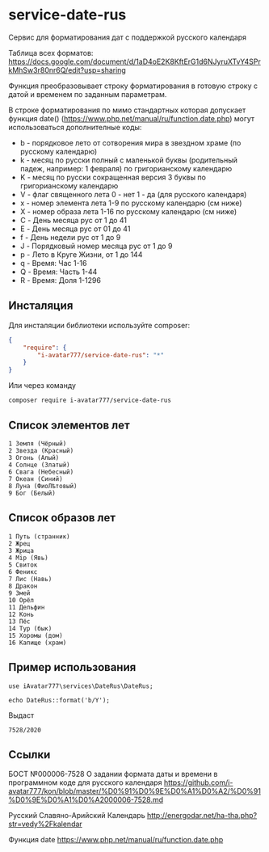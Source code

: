 # service-date-rus

Сервис для форматирования дат с поддержкой русского календаря

Таблица всех форматов:
https://docs.google.com/document/d/1aD4oE2K8KftErG1d6NJyruXTvY4SPrkMhSw3r80nr6Q/edit?usp=sharing

Функция преобразовывает строку форматирования в готовую строку с датой и временем по заданным параметрам.

В строке форматирования по мимо стандартных которая допускает функция date() (https://www.php.net/manual/ru/function.date.php) могут использоваться дополнителные коды:

- b - порядковое лето от сотворения мира в звездном храме (по русскому календарю)
- k - месяц по русски полный с маленькой буквы (родительный падеж, например: 1 февраля) по григорианскому календарю
- K - месяц по русски сокращенная версия 3 буквы по григорианскому календарю
- V - флаг священного лета 0 - нет 1 - да (для русского календаря)
- x - номер элемента лета 1-9 по русскому календарю (см ниже)
- X - номер образа лета 1-16 по русскому календарю (см ниже)
- C - День месяца рус от 1 до 41
- E - День месяца рус от 01 до 41
- f - День недели рус от 1 до 9
- J - Порядковый номер месяца рус от 1 до 9
- p - Лето в Круге Жизни, от 1 до 144
- q - Время: Час 1-16
- Q - Время: Часть 1-44
- R - Время: Доля 1-1296

## Инсталяция

Для инсталяции библиотеки используйте composer:

```json
{
    "require": {
        "i-avatar777/service-date-rus": "*"
    }
}
```

Или через команду

```
composer require i-avatar777/service-date-rus
```

## Список элементов лет

```       
1 Земля (Чёрный) 
2 Звезда (Красный) 
3 Огонь (Алый) 
4 Солнце (Златый) 
6 Свага (Небесный) 
7 Океан (Синий) 
8 Луна (ФиоЛѣтовый) 
9 Бог (Белый)
```

## Список образов лет

```       
1 Путь (странник)
2 Жрец
3 Жрица
4 Мiр (Явь)
5 Свиток
6 Феникс
7 Лис (Навь)
8 Дракон
9 Змей
10 Орёл
11 Дельфин
12 Конь
13 Пёс
14 Тур (бык)
15 Хоромы (дом)
16 Капище (храм)
```

## Пример использования

```
use iAvatar777\services\DateRus\DateRus;

echo DateRus::format('b/Y');
```
Выдаст
```
7528/2020
```

## Ссылки

БОСТ №000006-7528 О задании формата даты и времени в программном коде для русского календаря
https://github.com/i-avatar777/kon/blob/master/%D0%91%D0%9E%D0%A1%D0%A2/%D0%91%D0%9E%D0%A1%D0%A2000006-7528.md

Русский Славяно-Арийский Календарь
http://energodar.net/ha-tha.php?str=vedy%2Fkalendar 

Функция date
https://www.php.net/manual/ru/function.date.php